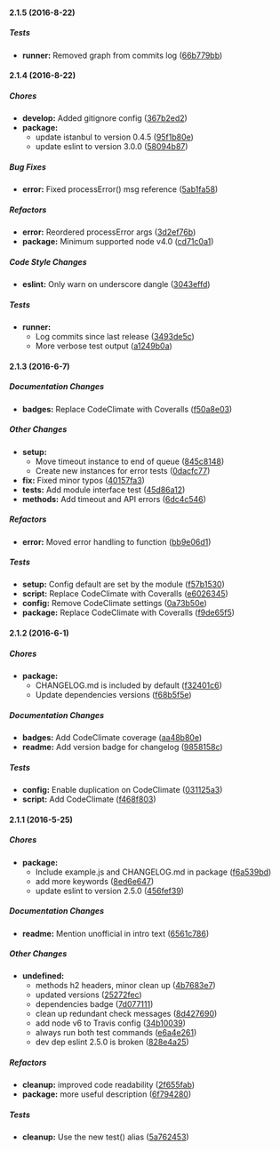 #### 2.1.5 (2016-8-22)

##### Tests

* **runner:** Removed graph from commits log ([66b779bb](https://github.com/fvdm/nodejs-bitminter/commit/66b779bb070033ffe089eaf30390ea2850d0f83e))

#### 2.1.4 (2016-8-22)

##### Chores

* **develop:** Added gitignore config ([367b2ed2](https://github.com/fvdm/nodejs-bitminter/commit/367b2ed22982514e6a8a7f20341438f94bbfddb9))
* **package:**
  * update istanbul to version 0.4.5 ([95f1b80e](https://github.com/fvdm/nodejs-bitminter/commit/95f1b80e66f0a57c2ebf442287d607cb294a7fa4))
  * update eslint to version 3.0.0 ([58094b87](https://github.com/fvdm/nodejs-bitminter/commit/58094b879668c4b4450e6bd776c104ea6a0614c3))

##### Bug Fixes

* **error:** Fixed processError() msg reference ([5ab1fa58](https://github.com/fvdm/nodejs-bitminter/commit/5ab1fa5845a28c859fd767dab992226a6a78a314))

##### Refactors

* **error:** Reordered processError args ([3d2ef76b](https://github.com/fvdm/nodejs-bitminter/commit/3d2ef76b62d8708f8c6b7becb2da2986179cd89a))
* **package:** Minimum supported node v4.0 ([cd71c0a1](https://github.com/fvdm/nodejs-bitminter/commit/cd71c0a1c8ca02e66984eb74e515dd25cca9be6c))

##### Code Style Changes

* **eslint:** Only warn on underscore dangle ([3043effd](https://github.com/fvdm/nodejs-bitminter/commit/3043effd121be2c7cc223a1981db38e0daedbab3))

##### Tests

* **runner:**
  * Log commits since last release ([3493de5c](https://github.com/fvdm/nodejs-bitminter/commit/3493de5cb7ecd2cefcce670ff8e13c3b0624fa77))
  * More verbose test output ([a1249b0a](https://github.com/fvdm/nodejs-bitminter/commit/a1249b0a128374840b53b61e266b0a16ba6f0860))

#### 2.1.3 (2016-6-7)

##### Documentation Changes

* **badges:** Replace CodeClimate with Coveralls ([f50a8e03](https://github.com/fvdm/nodejs-bitminter/commit/f50a8e03c7713c5431a3bcb5881b0735bd4903c9))

##### Other Changes

* **setup:**
  * Move timeout instance to end of queue ([845c8148](https://github.com/fvdm/nodejs-bitminter/commit/845c814869bfe9968a848c637e83a2fed94481cc))
  * Create new instances for error tests ([0dacfc77](https://github.com/fvdm/nodejs-bitminter/commit/0dacfc77504f2766fa4c80504f8791b47546c759))
* **fix:** Fixed minor typos ([40157fa3](https://github.com/fvdm/nodejs-bitminter/commit/40157fa32299fb5980f47551097fbbb4809bc9c0))
* **tests:** Add module interface test ([45d86a12](https://github.com/fvdm/nodejs-bitminter/commit/45d86a128eb2e1bcc77b6c3f1fafe0e906f6cfdb))
* **methods:** Add timeout and API errors ([6dc4c546](https://github.com/fvdm/nodejs-bitminter/commit/6dc4c54631435a02240c42b78f4edc3a376c11e2))

##### Refactors

* **error:** Moved error handling to function ([bb9e06d1](https://github.com/fvdm/nodejs-bitminter/commit/bb9e06d1fe32a8ce752e58b00a4ce949ed8dead8))

##### Tests

* **setup:** Config default are set by the module ([f57b1530](https://github.com/fvdm/nodejs-bitminter/commit/f57b1530949d547332bc6181ee49a232b71f88fe))
* **script:** Replace CodeClimate with Coveralls ([e6026345](https://github.com/fvdm/nodejs-bitminter/commit/e60263452b04fcb2be8d41e6db93c7c1783557e2))
* **config:** Remove CodeClimate settings ([0a73b50e](https://github.com/fvdm/nodejs-bitminter/commit/0a73b50e870bfbbb31897e3df0f287278b5e62c4))
* **package:** Replace CodeClimate with Coveralls ([f9de65f5](https://github.com/fvdm/nodejs-bitminter/commit/f9de65f5db55f350c6bf240426cf66c8c73b3bf0))

#### 2.1.2 (2016-6-1)

##### Chores

* **package:**
  * CHANGELOG.md is included by default ([f32401c6](https://github.com/fvdm/nodejs-bitminter/commit/f32401c6e34defad2cafa7f242c8e99f288c1578))
  * Update dependencies versions ([f68b5f5e](https://github.com/fvdm/nodejs-bitminter/commit/f68b5f5e5dea24ff70a8a56eb320866479f81e7d))

##### Documentation Changes

* **badges:** Add CodeClimate coverage ([aa48b80e](https://github.com/fvdm/nodejs-bitminter/commit/aa48b80ef08e42adb90b39f81c225bf397cfc19e))
* **readme:** Add version badge for changelog ([9858158c](https://github.com/fvdm/nodejs-bitminter/commit/9858158c5f4f6ef0979f48949b56440eba5b03a4))

##### Tests

* **config:** Enable duplication on CodeClimate ([031125a3](https://github.com/fvdm/nodejs-bitminter/commit/031125a3b6cb4a88017d3a21d73fc581b77f9882))
* **script:** Add CodeClimate ([f468f803](https://github.com/fvdm/nodejs-bitminter/commit/f468f80315a9457a0fea9781a7631c70d023da84))

#### 2.1.1 (2016-5-25)

##### Chores

* **package:**
  * Include example.js and CHANGELOG.md in package ([f6a539bd](https://github.com/fvdm/nodejs-bitminter/commit/f6a539bd3e513a3b265cb2446f2811b3e07a21d5))
  * add more keywords ([8ed6e647](https://github.com/fvdm/nodejs-bitminter/commit/8ed6e6470cf7d3ec6ef308e7a2019612e49a3cbf))
  * update eslint to version 2.5.0 ([456fef39](https://github.com/fvdm/nodejs-bitminter/commit/456fef39df682dd2cb8b80e52d6a51e75994db35))

##### Documentation Changes

* **readme:** Mention unofficial in intro text ([6561c786](https://github.com/fvdm/nodejs-bitminter/commit/6561c786193e764506d34135d9298bb72c62bd61))

##### Other Changes

* **undefined:**
  * methods h2 headers, minor clean up ([4b7683e7](https://github.com/fvdm/nodejs-bitminter/commit/4b7683e7da45478fb2b84065b02e83f95dfd0ad2))
  * updated versions ([25272fec](https://github.com/fvdm/nodejs-bitminter/commit/25272fec7978914f4d1a4ec999ac9ef54ed1690f))
  * dependencies badge ([7d077111](https://github.com/fvdm/nodejs-bitminter/commit/7d07711153fc210690379729ae1ca32eb31f3480))
  * clean up redundant check messages ([8d427690](https://github.com/fvdm/nodejs-bitminter/commit/8d4276908a9c33934b610f7e7b6714a30f146bd9))
  * add node v6 to Travis config ([34b10039](https://github.com/fvdm/nodejs-bitminter/commit/34b100397de1b6418fc0de21567157a106810333))
  * always run both test commands ([e6a4e261](https://github.com/fvdm/nodejs-bitminter/commit/e6a4e26178ffd7535ffb43f364f80682ba0741a5))
  * dev dep eslint 2.5.0 is broken ([828e4a25](https://github.com/fvdm/nodejs-bitminter/commit/828e4a258ca7c734d7d0e7d0db97271e87444e0f))

##### Refactors

* **cleanup:** improved code readability ([2f655fab](https://github.com/fvdm/nodejs-bitminter/commit/2f655fabe16bc7dfc3e3a1e57c8fa8f4aa2bf9f5))
* **package:** more useful description ([6f794280](https://github.com/fvdm/nodejs-bitminter/commit/6f79428008f022cbe6931f8235b1b6175fc905f1))

##### Tests

* **cleanup:** Use the new test() alias ([5a762453](https://github.com/fvdm/nodejs-bitminter/commit/5a762453af842dde76ab085ad9a3a42364b1df14))

